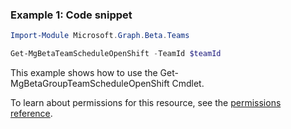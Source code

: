 ### Example 1: Code snippet

```powershell
Import-Module Microsoft.Graph.Beta.Teams

Get-MgBetaTeamScheduleOpenShift -TeamId $teamId
```
This example shows how to use the Get-MgBetaGroupTeamScheduleOpenShift Cmdlet.

To learn about permissions for this resource, see the [permissions reference](/graph/permissions-reference).

